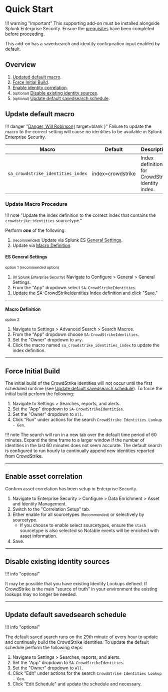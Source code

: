# Quick Start

!!! warning "Important"
    This supporting add-on must be installed alongside Splunk Enterprise Security. Ensure the [prequisites](../prerequisites) have been completed before proceeding.

This add-on has a savedsearch and identity configuration input enabled by default.

## Overview

1. [Updated default macro](#update-default-macro).
1. [Force Initial Build](#force-initial-build).
1. [Enable identity correlation](#enable-identity-correlation).
1. <small>(optional)</small> [Disable existing identity sources](#disable-existing-identity-sources).
1. <small>(optional)</small> [Update default savedsearch schedule](#update-default-savedsearch-schedule).

## Update default macro

!!! danger "[Danger, Will Robinson](https://cultural-phenomenons.fandom.com/wiki/Danger,_Will_Robinson){ target=blank }"
    Failure to update the macro to the correct setting will cause no identities to be available in Splunk Enterprise Security.

Macro | Default | Description
----- | ------- | -----------
`sa_crowdstrike_identities_index` | index=crowdstrike | Index definition for CrowdStrike identity index.

### Update Macro Procedure

!!! note "Update the index definition to the correct index that contains the `crowdstrike:identities` sourcetype."

Perform **_one_** of the following:

1. <small>(recommended)</small> Update via Splunk ES [General Settings](#es-general-settings).
1. Update via [Macro Definition](#macro-definition).

#### ES General Settings

<small>option 1 (recommended option)</small>

1. <small>(In Splunk Enterprise Security)</small> Navigate to Configure > General > General Settings.
1. From the "App" dropdown select `SA-CrowdStrikeIdentities`.
1. Update the SA-CrowdStrikeIdentities Index definition and click "Save."

---

#### Macro Definition

<small>option 2</small>

1. Navigate to Settings > Advanced Search > Search Macros.
1. From the "App" dropdown choose `SA-CrowdStrikeIdentities`.
1. Set the "Owner" dropdown to `any`.
1. Click the macro named `sa_crowdstrike_identities_index` to update the index definition.

---

## Force Initial Build

The initial build of the CrowdStrike identities will not occur until the first scheduled runtime (see [Update default savedsearch schedule](#update-default-savedsearch-schedule)). To force the initial build perform the following:

1. Navigate to Settings > Searches, reports, and alerts.
1. Set the "App" dropdown to `SA-CrowdStrikeIdentities`.
1. Set the "Owner" dropdown to `All`.
1. Click "Run" under actions for the search `CrowdStrike Identities Lookup - Gen`.

!!! note
    The search will run in a new tab over the default time period of 60 minutes. Expand the time frame to a larger window if the number of identities in the last 60 minutes does not seem accurate. The default search is configured to run hourly to continually append new identities reported from CrowdStrike.

---

## Enable asset correlation

Confirm asset correlation has been setup in Enterprise Security.

1. Navigate to Enterprise Security > Configure > Data Enrichment > Asset and Identity Management.
1. Switch to the "Correlation Setup" tab.
1. Either enable for all sourcetypes <small>(Recommended)</small> or selectively by sourcetype.
    - If you choose to enable select sourcetypes, ensure the `stash` sourcetype is also selected so Notable events will be enriched with asset information.
1. Save.

---

## Disable existing identity sources

!!! info "optional"

It may be possible that you have existing Identity Lookups defined. If CrowdStrike is the main "source of truth" in your environment the existing lookups may no longer be needed.

---

## Update default savedsearch schedule

!!! info "optional"

The default saved search runs on the 29th minute of every hour to update and continually build the CrowdStrike identities. To update the default schedule perform the following steps:

1. Navigate to Settings > Searches, reports, and alerts.
1. Set the "App" dropdown to `SA-CrowdStrikeIdentities`.
1. Set the "Owner" dropdown to `All`.
1. Click "Edit" under actions for the search `CrowdStrike Identities Lookup - Gen`.
1. Click "Edit Schedule" and update the schedule and necessary.
